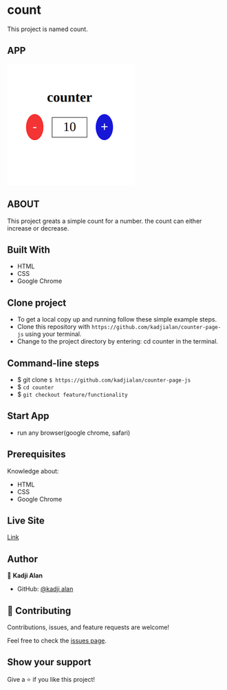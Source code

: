 # count

This project is named count.

## APP

![count](asserts/images/count.png)

## ABOUT

This project greats a simple count for a number.
the count can either increase or decrease.

## Built With

- HTML
- CSS
- Google Chrome

## Clone project

- To get a local copy up and running follow these simple example steps.
- Clone this repository with
`https://github.com/kadjialan/counter-page-js` using your terminal.
- Change to the project directory by entering: cd counter in the terminal.

## Command-line steps

- $ git clone `$ https://github.com/kadjialan/counter-page-js`
- $ `cd counter`
- $ `git checkout feature/functionality`

## Start App

- run any browser(google chrome, safari)

## Prerequisites

Knowledge about:

- HTML
- CSS
- Google Chrome

## Live Site

[Link]( https://kadjialan.github.io/counter-page-js/)

## Author

👤 **Kadji Alan**

- GitHub: [@kadji alan](https://github.com/kadjialan/)

## 🤝 Contributing

Contributions, issues, and feature requests are welcome!

Feel free to check the [issues page](https://github.com/kadjialan/grid-page-js/issues).

## Show your support

Give a ⭐️ if you like this project!